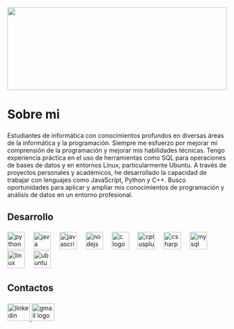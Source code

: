 <div align="center">
  <img height="190px" width="100%" src="https://github.com/MartinB2002/perfil/assets/115353288/02acdddd-3581-4305-9561-3dc3a06fc68b" /> 
</div>

###

<h1 align="left">Sobre mi</h1>

###

<p align="left">Estudiantes de informática con  conocimientos profundos en diversas áreas de la informática y la programación. Siempre me esfuerzo por mejorar mi comprensión de la programación y mejorar mis habilidades técnicas. Tengo experiencia práctica en el uso de herramientas como SQL para operaciones de bases de datos y en entornos Linux, particularmente Ubuntu. A través de proyectos personales y académicos, he desarrollado la capacidad de trabajar con lenguajes como JavaScript, Python y C++. Busco oportunidades para aplicar y ampliar mis conocimientos de programación y análisis de datos en un entorno profesional.</p>

###

<h2 align="left">Desarrollo</h2>

###

<div align="left">
  <img src="https://cdn.jsdelivr.net/gh/devicons/devicon/icons/python/python-original.svg" height="40" alt="python logo"  />
  <img width="12" />
  <img src="https://cdn.jsdelivr.net/gh/devicons/devicon/icons/java/java-original.svg" height="40" alt="java logo"  />
  <img width="12" />
  <img src="https://cdn.jsdelivr.net/gh/devicons/devicon/icons/javascript/javascript-original.svg" height="40" alt="javascript logo"  />
  <img width="12" />
  <img src="https://cdn.jsdelivr.net/gh/devicons/devicon/icons/nodejs/nodejs-original.svg" height="40" alt="nodejs logo"  />
  <img width="12" />
  <img src="https://cdn.jsdelivr.net/gh/devicons/devicon/icons/c/c-original.svg" height="40" alt="c logo"  />
  <img width="12" />
  <img src="https://cdn.jsdelivr.net/gh/devicons/devicon/icons/cplusplus/cplusplus-original.svg" height="40" alt="cplusplus logo"  />
  <img width="12" />
  <img src="https://cdn.jsdelivr.net/gh/devicons/devicon/icons/csharp/csharp-original.svg" height="40" alt="csharp logo"  />
  <img width="12" />
  <img src="https://cdn.jsdelivr.net/gh/devicons/devicon/icons/mysql/mysql-original.svg" height="40" alt="mysql logo"  />
  <img width="12" />
  <img src="https://cdn.jsdelivr.net/gh/devicons/devicon/icons/linux/linux-original.svg" height="40" alt="linux logo"  />
  <img width="12" />
  <img src="https://cdn.jsdelivr.net/gh/devicons/devicon/icons/ubuntu/ubuntu-plain.svg" height="40" alt="ubuntu logo"  />
</div>

###

<h2 align="left">Contactos</h2>

###

<div align="left">
  <a href="https://www.linkedin.com/in/martin-boggio-351540250/" target="_blank">
    <img src="https://raw.githubusercontent.com/maurodesouza/profile-readme-generator/master/src/assets/icons/social/linkedin/default.svg" width="52" height="40" alt="linkedin logo"  />
  </a>
  <a href="mailto:boggio.martin.alejandro@gmail.com" target="_blank">
    <img src="https://raw.githubusercontent.com/maurodesouza/profile-readme-generator/master/src/assets/icons/social/gmail/default.svg" width="52" height="40" alt="gmail logo"  />
  </a>
</div>

###
